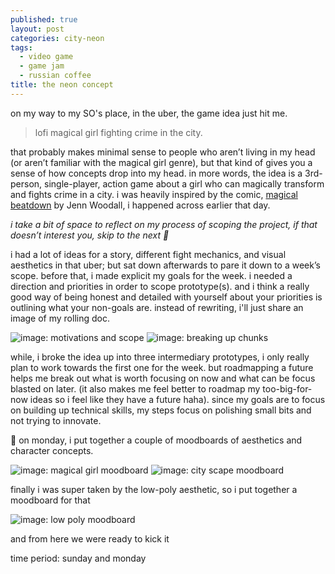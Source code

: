 ```yaml
---
published: true
layout: post
categories: city-neon
tags:
  - video game
  - game jam
  - russian coffee
title: the neon concept
---
```

on my way to my SO's place, in the uber, the game idea just hit me.

> lofi magical girl fighting crime in the city.    

that probably makes minimal sense to people who aren’t living in my head (or aren’t familiar with the magical girl genre), but that kind of gives you a sense of how concepts drop into my head. in more words, the idea is a 3rd-person, single-player, action game about a girl who can magically transform and fights crime in a city. i was heavily inspired by the comic, [magical beatdown](https://gumroad.com/l/hYJao) by Jenn Woodall, i happened across earlier that day. 

<!--more-->

_i take a bit of space to reflect on my process of scoping the project, if that doesn’t interest you, skip to the next 🌈_

i had a lot of ideas for a story, different fight mechanics, and visual aesthetics in that uber; but sat down afterwards to pare it down to a week’s scope. before that, i made explicit my goals for the week. i needed a direction and priorities in order to scope prototype(s). and i think a really good way of being honest and detailed with yourself about your priorities is outlining what your non-goals are. instead of rewriting, i'll just share an image of my rolling doc.

![image: motivations and scope][motivations]
![image: breaking up chunks][chunks]

while, i broke the idea up into three intermediary prototypes, i only really plan to work towards the first one for the week. but roadmapping a future helps me break out what is worth focusing on now and what can be focus blasted on later. (it also makes me feel better to roadmap my too-big-for-now ideas so i feel like they have a future haha). since my goals are to focus on building up technical skills, my steps focus on polishing small bits and not trying to innovate.

🌈 on monday, i put together a couple of moodboards of aesthetics and character concepts.

![image: magical girl moodboard][magical-mood]
![image: city scape moodboard][city-mood]

finally i was super taken by the low-poly aesthetic, so i put together a moodboard for that

![image: low poly moodboard][low-mood]

and from here we were ready to kick it

time period: sunday and monday

[motivations]: {{site.baseurl}}/assets/cityneon-2.JPG
[chunks]: {{site.baseurl}}/assets/cityneon-1.JPG
[magical-mood]: {{site.baseurl}}/assets/cityneon-3.png
[city-mood]: {{site.baseurl}}/assets/cityneon-4.png
[low-mood]: {{site.baseurl}}/assets/cityneon-5.png